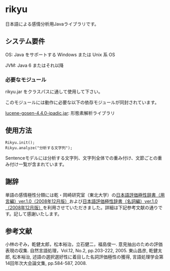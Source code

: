 rikyu
=====

日本語による感情分析用Javaライブラリです。

システム要件
------

OS: Java をサポートする Windows または Unix 系 OS

JVM: Java 6 またはそれ以降

### 必要なモジュール ###

rikyu.jar をクラスパスに通して使用して下さい。

このモジュールには動作に必要な以下の依存モジュールが同封されています。

[lucene-gosen-4.4.0-ipadic.jar](https://code.google.com/p/lucene-gosen/ "lucene-gosen"): 形態素解析ライブラリ

使用方法
------

    Rikyu.init();
    Rikyu.analyze("分析する文字列");

Sentenceモデルには分析する文字列、文字列全体での重み付け、文節ごとの重み付け一覧が含まれています。


謝辞
------
単語の感情極性分類には乾・岡崎研究室（東北大学）の[日本語評価極性辞書（用言編）ver.1.0（2008年12月版）](http://www.cl.ecei.tohoku.ac.jp/index.php?%E5%85%AC%E9%96%8B%E8%B3%87%E6%BA%90%2F%E6%97%A5%E6%9C%AC%E8%AA%9E%E8%A9%95%E4%BE%A1%E6%A5%B5%E6%80%A7%E8%BE%9E%E6%9B%B8)および[日本語評価極性辞書（名詞編）ver.1.0（2008年12月版）](http://www.cl.ecei.tohoku.ac.jp/index.php?%E5%85%AC%E9%96%8B%E8%B3%87%E6%BA%90%2F%E6%97%A5%E6%9C%AC%E8%AA%9E%E8%A9%95%E4%BE%A1%E6%A5%B5%E6%80%A7%E8%BE%9E%E6%9B%B8)を利用させていただきました。詳細は下記参考文献の通りです。記して感謝いたします。

参考文献
------
小林のぞみ，乾健太郎，松本裕治，立石健二，福島俊一. 意見抽出のための評価表現の収集. 自然言語処理，Vol.12, No.2, pp.203-222, 2005.
東山昌彦, 乾健太郎, 松本裕治, 述語の選択選好性に着目した名詞評価極性の獲得, 言語処理学会第14回年次大会論文集, pp.584-587, 2008.